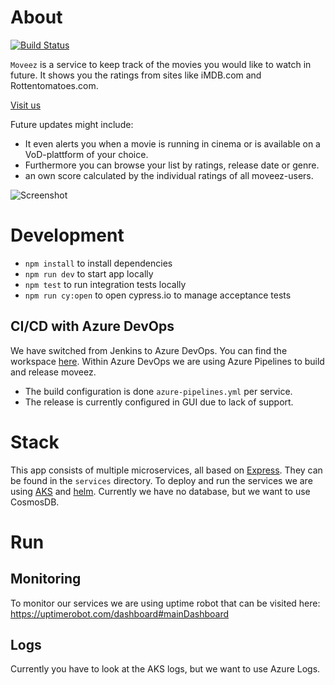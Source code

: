 # About
[![Build Status](https://dev.azure.com/Schdieflaw0018/moveez/_apis/build/status/moveez?branchName=master)](https://dev.azure.com/Schdieflaw0018/moveez/_build/latest?definitionId=2&branchName=master)

`Moveez` is a service to keep track of the movies you would like to watch in future. It shows you the ratings from sites like iMDB.com and Rottentomatoes.com.

[Visit us](https://www.moveez.de)

Future updates might include:
- It even alerts you when a movie is running in cinema or is available on a VoD-plattform of your choice.
- Furthermore you can browse your list by ratings, release date or genre.
- an own score calculated by the individual ratings of all moveez-users.

![Screenshot](https://github.com/schdief/moveez/blob/master/screenshot.png)

# Development
* `npm install` to install dependencies
* `npm run dev` to start app locally
* `npm test` to run integration tests locally
* `npm run cy:open` to open cypress.io to manage acceptance tests

## CI/CD with Azure DevOps
We have switched from Jenkins to Azure DevOps. You can find the workspace [here](https://dev.azure.com/Schdieflaw0018/moveez/).
Within Azure DevOps we are using Azure Pipelines to build and release moveez.
* The build configuration is done `azure-pipelines.yml` per service.
* The release is currently configured in GUI due to lack of support.

# Stack
This app consists of multiple microservices, all based on [Express](https://expressjs.com/). They can be found in the `services` directory.
To deploy and run the services we are using [AKS](https://azure.microsoft.com/en-us/services/kubernetes-service/) and [helm](https://helm.sh). Currently we have no database, but we want to use CosmosDB.

# Run
## Monitoring
To monitor our services we are using uptime robot that can be visited here:
https://uptimerobot.com/dashboard#mainDashboard

## Logs
Currently you have to look at the AKS logs, but we want to use Azure Logs.